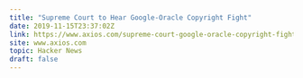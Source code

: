 ```yaml
---
title: "Supreme Court to Hear Google-Oracle Copyright Fight"
date: 2019-11-15T23:37:02Z
link: https://www.axios.com/supreme-court-google-oracle-copyright-fight-c5de0f29-b6ff-436e-afe0-68f794a62ad6.html?utm_medium=RSS&utm_source=hune
site: www.axios.com
topic: Hacker News
draft: false
---
```


